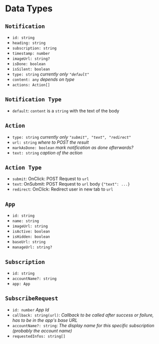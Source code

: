 # Data Types
## `Notification`
  - `id: string`
  - `heading: string` 
  - `subscription: string`
  - `timestamp: number` 
  - `imageUrl: string?`
  - `isDone: boolean` 
  - `isSilent: boolean` 
  - `type: string` _currently only `"default"`_ 
  - `content: any` _depends on type_ 
  - `actions: Action[]` 
  
## `Notification Type`
  - `default`: `content` is a `string` with the text of the body
  
## `Action`
  - `type: string` _currently only `"submit", "text", "redirect"`_
  - `url: string` _where to POST the result_
  - `markAsDone: boolean` _mark notification as done afterwards?_
  - `text: string` _caption of the action_
 
## `Action Type`
  - `submit`: OnClick: POST Request to `url`
  - `text`: OnSubmit: POST Request to `url` body `{"text": ...}`
  - `redirect`: OnClick: Redirect user in new tab to `url`
  
## `App`
  - `id: string`
  - `name: string`
  - `imageUrl: string`
  - `isActive: boolean`
  - `isHidden: boolean`
  - `baseUrl: string`
  - `manageUrl: string?`
  
## `Subscription`
  - `id: string`
  - `accountName?: string`
  - `app: App`

## `SubscribeRequest`
  - `id: number` _App Id_
  - `callback: string(url)`: _Callback to be called after success or failure, has to be in the app's base URL_
  - `accountName?: string`: _The display name for this specific subscription (probably the account name)_
  - `requestedInfos: string[]`
 
